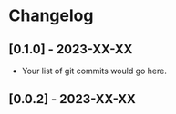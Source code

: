 # Changelog

## [0.1.0] - 2023-XX-XX

- Your list of git commits would go here.

## [0.0.2] - 2023-XX-XX

